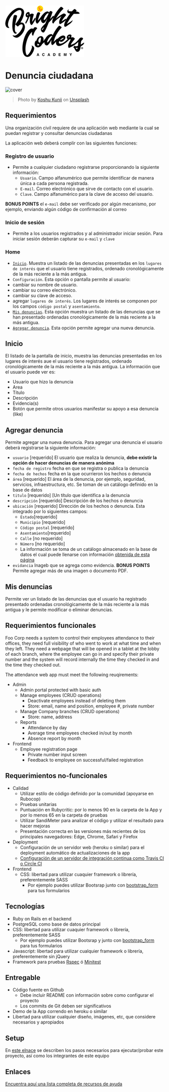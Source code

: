 ![BrightCoders Logo](img/logo-bc.png)

# Denuncia ciudadana

![cover](img/cover.jpg)
> Photo by <a href="https://unsplash.com/@koshuuu?utm_source=unsplash&utm_medium=referral&utm_content=creditCopyText">Koshu Kunii</a> on <a href="https://unsplash.com/s/photos/citizen-rights?utm_source=unsplash&utm_medium=referral&utm_content=creditCopyText">Unsplash</a>

## Requerimientos
Una organización civil requiere de una aplicación web mediante la cual se puedan registrar y consultar denuncias ciudadanas

La aplicación web deberá complir con las siguientes funciones:

### Registro de usuario
- Permite a cualquier ciudadano registrarse proporcionando la siguiente información:
  - `Usuario`. Campo alfanumérico que permite identificar de manera única a cada persona registrada.
  - `E-mail`. Correo electrónico que sirve de contacto con el usuario.
  - `Clave`. Campo alfanumérico para la clave de acceso del usuario.

**BONUS POINTS** el `e-mail` debe ser verificado por algún mecanismo, por ejemplo, enviando algún código de confirmación al correo

### Inicio de sesión
- Permite a los usuarios registrados y al administrador iniciar sesión. Para iniciar sesión deberán capturar su `e-mail` y `clave`

### Home
- [`Inicio`](https://github.com/bright-coders/proyecto-denuncia-ciudadana-web/blob/main/README.md#inicio). Muestra un listado de las denuncias presentadas en los `lugares de interés` que el usuario tiene registrados, ordenado cronológicamente de la más reciente a la más antigua. 
-  `Configuración`. Esta opción o pantalla permite al usuario:
  - cambiar su nombre de usuario.
  - cambiar su correo electrónico.
  - cambiar su clave de acceso.
  - agregar `lugares de interés`. Los lugares de interés se  componen por los campos `código postal` y `asentamiento`.
- [`Mis denuncias`](https://github.com/bright-coders/proyecto-denuncia-ciudadana-web/blob/main/README.md#mis-denuncias). Esta opción muestra un listado de las denuncias que se han presentado ordenadas cronológicamente de la más reciente a la más antigua. 
- [`Agregar denuncia`](https://github.com/bright-coders/proyecto-denuncia-ciudadana-web/blob/main/README.md#agregar-denuncia). Esta opción permite agregar una nueva denuncia.

## Inicio
El listado de la pantalla de inicio, muestra las denuncias presentadas en los lugares de interés aue el usuario tiene registrados, ordenado cronológicamente de la más reciente a la más antigua. La información que el usuario puede ver es:
  - Usuario que hizo la denuncia
  - Area 
  - Título
  - Descripción
  - Evidencia(s)
  - Botón que permite otros usuarios manifestar su apoyo a esa denuncia (like) 

## Agregar denuncia
Permite agregar una nueva denuncia. Para agregar una denuncia el usuario deberá registrarse la siguiente información:
  - `usuario` [requerido] El usuario que realiza la denuncia, **debe existir la opción de hacer denuncias de manera anónima**
  - `fecha de registro` fecha en que se registra o publica la denuncia
  - `fecha de hechos` fecha en la que ocurrieron los hechos o denuncia
  - `área` [requerido] El área de la denuncia, por ejemplo, seguridad, servicios, infraestructura, etc. Se toman de un catálogo definido en la base de datos
  - `titulo` [requerido] [Un título que identifica a la denuncia 
  - `descripción` [requerido] Descripción de los hechos o denuncia
  - `ubicación` [requerido] Dirección de los hechos o denuncia. Esta integrado por lo siguientes campos:
    - `Estado`[requerido]
    - `Municipio` [requerido]
    - `Código postal` [requerido]
    - `Asentamiento`[requerido]
    - `Calle` [no requerido]
    -  `Número` [no requerido]
    -  La información se toma de un catálogo almacenado en la base de datos el cual puede llenarse con información [obtenida de esta página](https://www.correosdemexico.gob.mx/SSLServicios/ConsultaCP/Descarga.aspx)
   -  `evidancia` Inageb que se agrega como evidencia. **BONUS POINTS** Permite agregar más de una imagen o documento PDF.

## Mis denuncias
Permite ver un listado de las denuncias que el usuario ha registrado presentado ordenadas cronológicamente de la más reciente a la más antigua y le permite modificar o eliminar denuncias.

## Requerimientos funcionales

Foo Corp needs a system to control their employees attendance to their offices, they need full visibility of who went to work at what time and when they left. They need a webpage that will be opened in a tablet at the lobby of each branch, where the employee can go in and specify their private number and the system will record internally the time they checked in and the time they checked out.

The attendance web app must meet the following reuqirements:

- Admin
  - Admin portal protected with basic auth
  - Manage employees (CRUD operations)
    - Deactivate employees instead of deleting them
    - Store: email, name and position, employee #, private number
  - Manage Company branches (CRUD operations)
    - Store: name, address
  - Reports
    - Attendance by day
    - Average time employees checked in/out by month
    - Absence report by month
- Frontend
  - Employee registration page
    - Private number input screen
    - Feedback to employee on successful/failed registration

## Requerimientos no-funcionales
- Calidad
  - Utilizar estilo de código definido por la comunidad (apoyarse en Rubocop)
  - Pruebas unitarias
  - Puntuación en Rubycritic: por lo menos 90 en la carpeta de la App y por lo menos 65 en la carpeta de pruebas
  - Utilizar SandiMeter para analizar el código y utilizar el resultado para hacer mejoras
  - Presentación correcta en las versiones más recientes de los principales navegadores: Edge, Chrome, Safari y Firefox
- Deployment
  - Configuración de un servidor web (heroku o similar) para el deployment automático de actualizaciones de la app
  - [Configuración de un servidor de integración continua como Travis CI o Circle CI](https://circleci.com/features/ruby/)
- Frontend
  - CSS: libertad para utilizar cuaquier framework o librería, preferentemente SASS
    - Por ejemplo puedes utilizar Bootsrap junto con [bootstrap_form](https://github.com/bootstrap-ruby/bootstrap_form) para tus formularios

## Tecnologías
- Ruby on Rails en el backend
- PostgreSQL como base de datos principal
- CSS: libertad para utilizar cuaquier framework o librería, preferentemente SASS
  - Por ejemplo puedes utilizar Bootsrap y junto con [bootstrap_form](https://github.com/bootstrap-ruby/bootstrap_form) para tus formularios
- Javascript: libertad para utilizar cualquier framework o librería, preferentemente sin jQuery
- Framework para pruebas [Rspec](https://rspec.info/) ó [Minitest](https://github.com/seattlerb/minitest)

## Entregable
- Código fuente en Github 
  - Debe incluir README con información sobre como configurar el proyecto
  - Los commits de Git deben ser significativos
- Demo de la App correndo en heroku o similar
- Libertad para utilizar cualquier diseño, imágenes, etc, que considere necesarios y apropiados

## Setup
En [este elnace](setup/README.md) se describen los pasos necesarios para ejecutar/probar este proyecto, así como los integrantes de este equipo

## Enlaces
[Encuentra aquí una lista completa de recursos de ayuda](https://github.com/bright-coders/commons/tree/master/topics/resources)

 
 


